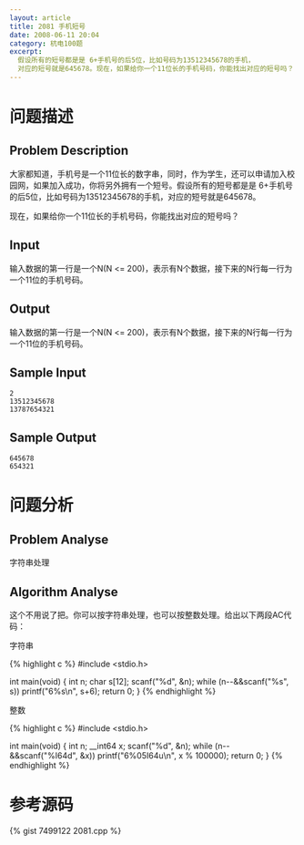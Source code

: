 ```yaml
---
layout: article
title: 2081 手机短号
date: 2008-06-11 20:04
category: 杭电100题
excerpt:
  假设所有的短号都是是 6+手机号的后5位，比如号码为13512345678的手机，
  对应的短号就是645678。现在，如果给你一个11位长的手机号码，你能找出对应的短号吗？
---
```

# 问题描述

## Problem Description

大家都知道，手机号是一个11位长的数字串，同时，作为学生，还可以申请加入校园网，如果加入成功，你将另外拥有一个短号。假设所有的短号都是是 6+手机号的后5位，比如号码为13512345678的手机，对应的短号就是645678。

现在，如果给你一个11位长的手机号码，你能找出对应的短号吗？

## Input

输入数据的第一行是一个N(N <= 200)，表示有N个数据，接下来的N行每一行为一个11位的手机号码。

## Output

输入数据的第一行是一个N(N <= 200)，表示有N个数据，接下来的N行每一行为一个11位的手机号码。

## Sample Input

    2
    13512345678
    13787654321

## Sample Output

    645678
    654321

# 问题分析

## Problem Analyse

字符串处理

## Algorithm Analyse

这个不用说了把。你可以按字符串处理，也可以按整数处理。给出以下两段AC代码：

字符串

{% highlight c %}
#include <stdio.h>

int main(void)
{
  int n;
  char s[12];
  scanf("%d", &n);
  while (n--&&scanf("%s", s))
    printf("6%s\n", s+6);
  return 0;
}
{% endhighlight %}

整数

{% highlight c %}
#include <stdio.h>

int main(void)
{
  int n;
  __int64 x;
  scanf("%d", &n);
  while (n--&&scanf("%I64d", &x))
    printf("6%05I64u\n", x % 100000);
  return 0;
}
{% endhighlight %}

# 参考源码

{% gist 7499122 2081.cpp %}
